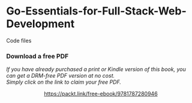 # Go-Essentials-for-Full-Stack-Web-Development
Code files
### Download a free PDF

 <i>If you have already purchased a print or Kindle version of this book, you can get a DRM-free PDF version at no cost.<br>Simply click on the link to claim your free PDF.</i>
<p align="center"> <a href="https://packt.link/free-ebook/9781787280946">https://packt.link/free-ebook/9781787280946 </a> </p>
